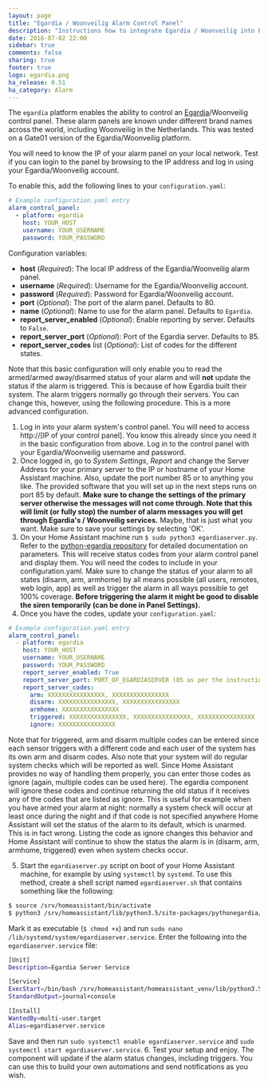 ```yaml
---
layout: page
title: "Egardia / Woonveilig Alarm Control Panel"
description: "Instructions how to integrate Egardia / Woonveilig into Home Assistant."
date: 2016-07-02 22:00
sidebar: true
comments: false
sharing: true
footer: true
logo: egardia.png
ha_release: 0.51
ha_category: Alarm
---
```


The `egardia` platform enables the ability to control an [Egardia](http://egardia.com/)/Woonveilig control panel. These alarm panels are known under different brand names across the world, including Woonveilig in the Netherlands. This was tested on a Gate01 version of the Egardia/Woonveilig platform.

You will need to know the IP of your alarm panel on your local network. Test if you can login to the panel by browsing to the IP address and log in using your Egardia/Woonveilig account.

To enable this, add the following lines to your `configuration.yaml`:

```yaml
# Example configuration.yaml entry
alarm_control_panel:
  - platform: egardia
    host: YOUR_HOST
    username: YOUR_USERNAME
    password: YOUR_PASSWORD
```

Configuration variables:

- **host** (*Required*): The local IP address of the Egardia/Woonveilig alarm panel.
- **username** (*Required*): Username for the Egardia/Woonveilig account.
- **password** (*Required*): Password for Egardia/Woonveilig account.
- **port** (*Optional*): The port of the alarm panel. Defaults to 80.
- **name** (*Optional*): Name to use for the alarm panel. Defaults to `Egardia`.
- **report_server_enabled** (*Optional*): Enable reporting by server. Defaults to `False`.
- **report_server_port** (*Optional*): Port of the Egardia server. Defaults to 85.
- **report_server_codes** list (*Optional*): List of codes for the different states.

Note that this basic configuration will only enable you to read the armed/armed away/disarmed status of your alarm and will **not** update the status if the alarm is triggered. This is because of how Egardia built their system. The alarm triggers normally go through their servers.
You can change this, however, using the following procedure. This is a more advanced configuration.

1. Log in into your alarm system's control panel. You will need to access http://[IP of your control panel]. You know this already since you need it in the basic configuration from above. Log in to the control panel with your Egardia/Woonveilig username and password.
2. Once logged in, go to *System Settings*, *Report* and change the Server Address for your primary server to the IP or hostname of your Home Assistant machine. Also, update the port number 85 or to anything you like. The provided software that you will set up in the next steps runs on port 85 by default. **Make sure to change the settings of the primary server otherwise the messages will not come through. Note that this will limit (or fully stop) the number of alarm messages you will get through Egardia's / Woonveilig services.** Maybe, that is just what you want. Make sure to save your settings by selecting 'OK'.
3. On your Home Assistant machine run `$ sudo python3 egardiaserver.py`. Refer to the [python-egardia repository](https://github.com/jeroenterheerdt/python-egardia) for detailed documentation on parameters. This will receive status codes from your alarm control panel and display them. You will need the codes to include in your configuration.yaml. Make sure to change the status of your alarm to all states (disarm, arm, armhome) by all means possible (all users, remotes, web login, app) as well as trigger the alarm in all ways possible to get 100% coverage. **Before triggering the alarm it might be good to disable the siren temporarily (can be done in Panel Settings).**
4. Once you have the codes, update your `configuration.yaml`:
```yaml
# Example configuration.yaml entry
alarm_control_panel:
  - platform: egardia
    host: YOUR_HOST
    username: YOUR_USERNAME
    password: YOUR_PASSWORD
    report_server_enabled: True
    report_server_port: PORT_OF_EGARDIASERVER (85 as per the instructions above)
    report_server_codes:
      arm: XXXXXXXXXXXXXXXX, XXXXXXXXXXXXXXXX
      disarm: XXXXXXXXXXXXXXXX, XXXXXXXXXXXXXXXX
      armhome: XXXXXXXXXXXXXXXX
      triggered: XXXXXXXXXXXXXXXX, XXXXXXXXXXXXXXXX, XXXXXXXXXXXXXXXX
      ignore: XXXXXXXXXXXXXXXX
```

Note that for triggered, arm and disarm multiple codes can be entered since each sensor triggers with a different code and each user of the system has its own arm and disarm codes. Also note that your system will do regular system checks which will be reported as well. Since Home Assistant provides no way of handling them properly, you can enter those codes as ignore (again, multiple codes can be used here). The egardia component will ignore these codes and continue returning the old status if it receives any of the codes that are listed as ignore. This is useful for example when you have armed your alarm at night: normally a system check will occur at least once during the night and if that code is not specified anywhere Home Assistant will set the status of the alarm to its default, which is unarmed. This is in fact wrong. Listing the code as ignore changes this behavior and Home Assistant will continue to show the status the alarm is in (disarm, arm, armhome, triggered) even when system checks occur.

5. Start the `egardiaserver.py` script on boot of your Home Assistant machine, for example by using `systemctl` by `systemd`. To use this method, create a shell script named `egardiaserver.sh` that contains something like the following:

```bash
$ source /srv/homeassistant/bin/activate
$ python3 /srv/homeassistant/lib/python3.5/site-packages/pythonegardia/egardiaserver.py -host [YOURHOST] -password '[YOURPASSWORD]' -ssl True > /tmp/egardiaserver.log 2>&1
```

Mark it as executable (`$ chmod +x`) and run `sudo nano /lib/systemd/system/egardiaserver.service`. Enter the following into the `egardiaserver.service` file:

```bash
[Unit]
Description=Egardia Server Service

[Service]
ExecStart=/bin/bash /srv/homeassistant/homeassistant_venv/lib/python3.5/site-packages/pythonegardia/egardiaserver.sh
StandardOutput=journal+console

[Install]
WantedBy=multi-user.target
Alias=egardiaserver.service
```

Save and then run `sudo systemctl enable egardiaserver.service` and `sudo systemctl start egardiaserver.service`.
6. Test your setup and enjoy. The component will update if the alarm status changes, including triggers. You can use this to build your own automations and send notifications as you wish.
